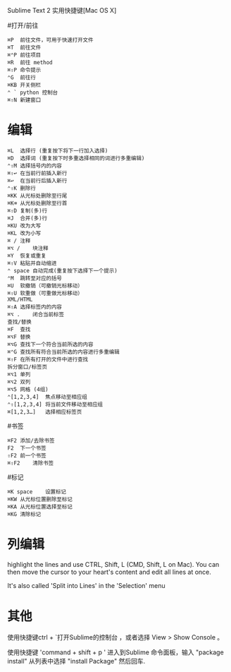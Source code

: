 Sublime Text 2 实用快捷键[Mac OS X]

#打开/前往

    ⌘P  前往文件，可用于快速打开文件
    ⌘T  前往文件
    ⌘⌃P 前往项目
    ⌘R  前往 method
    ⌘⇧P 命令提示
    ⌃G  前往行
    ⌘KB 开关侧栏
    ⌃ ` python 控制台
    ⌘⇧N 新建窗口
# 编辑

    ⌘L  选择行 (重复按下将下一行加入选择)
    ⌘D  选择词 (重复按下时多重选择相同的词进行多重编辑)
    ⌃⇧M 选择括号内的内容
    ⌘⇧↩ 在当前行前插入新行
    ⌘↩  在当前行后插入新行
    ⌃⇧K 删除行
    ⌘KK 从光标处删除至行尾
    ⌘K⌫ 从光标处删除至行首
    ⌘⇧D 复制(多)行
    ⌘J  合并(多)行
    ⌘KU 改为大写
    ⌘KL 改为小写
    ⌘ / 注释
    ⌘⌥ /    块注释
    ⌘Y  恢复或重复
    ⌘⇧V 粘贴并自动缩进
    ⌃ space 自动完成(重复按下选择下一个提示)
    ⌃M  跳转至对应的括号
    ⌘U  软撤销（可撤销光标移动）
    ⌘⇧U 软重做（可重做光标移动）
    XML/HTML
    ⌘⇧A 选择标签内的内容
    ⌘⌥ .    闭合当前标签
    查找/替换
    ⌘F  查找
    ⌘⌥F 替换
    ⌘⌥G 查找下一个符合当前所选的内容
    ⌘⌃G 查找所有符合当前所选的内容进行多重编辑
    ⌘⇧F 在所有打开的文件中进行查找
    拆分窗口/标签页
    ⌘⌥1 单列
    ⌘⌥2 双列
    ⌘⌥5 网格 (4组)
    ⌃[1,2,3,4]  焦点移动至相应组
    ⌃⇧[1,2,3,4] 将当前文件移动至相应组
    ⌘[1,2,3…]   选择相应标签页
#书签

    ⌘F2 添加/去除书签
    F2  下一个书签
    ⇧F2 前一个书签
    ⌘⇧F2    清除书签
#标记

    ⌘K space    设置标记
    ⌘KW 从光标位置删除至标记
    ⌘KA 从光标位置选择至标记
    ⌘KG 清除标记

# 列编辑

highlight the lines and use CTRL, Shift, L (CMD, Shift, L on Mac). You can then move the cursor to your heart's content and edit all lines at once.

It's also called 'Split into Lines' in the 'Selection' menu

# 其他
使用快捷键ctrl + `打开Sublime的控制台 ，或者选择 View > Show Console 。

使用快捷键 'command + shift + p ' 进入到Sublime 命令面板，输入 "package install" 从列表中选择 "install Package" 然后回车.

